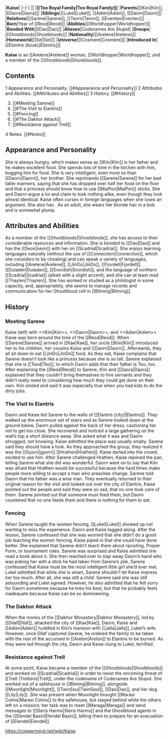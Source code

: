 |**Kaise**|
|-|-|
||
|**[[Teo Royal Family\|Teo Royal Family]]**|
|**Parents**|[[Kiin\|Kiin]], [[Daora\|Daora]]|
|**Siblings**|[[Lukel\|Lukel]], [[Adien\|Adien]], [[Daorn\|Daorn]]|
|**Relatives**|[[Sarene\|Sarene]], [[Teorn\|Teorn]], [[Eventeo\|Eventeo]]|
|**Born**|Year of [[Reod\|Reod]]|
|**Abilities**|[[Worldhopper\|Worldhopper]]|
|**Bonded With**|[[Dao\|Dao]]|
|**Aliases**|Codenames Are Stupid|
|**Groups**|[[Ghostbloods\|Ghostbloods]]|
|**Nationality**|[[Arelene\|Arelene]]|
|**Homeworld**|[[Sel\|Sel]]|
|**Universe**|[[Cosmere\|Cosmere]]|
|**Introduced In**|*[[Elantris (book)\|Elantris]]*|

**Kaise** is an [[Arelene\|Arelene]] woman, [[Worldhopper\|Worldhopper]], and a member of the [[Ghostbloods\|Ghostbloods]].

## Contents

1 Appearance and Personality. [[#Appearance and Personality]] 
2 Attributes and Abilities. [[#Attributes and Abilities]] 
3 History. [[#History]] 

3. [[#Meeting Sarene]] 
3. [[#The Visit to Elantris]] 
3. [[#Fencing]] 
3. [[#The Dakhor Attack]] 
3. [[#Resistance against Trell]] 


4 Notes. [[#Notes]] 


## Appearance and Personality
She is always hungry, which makes sense as [[Kiin\|Kiin]] is her father and he makes excellent food. She spends lots of time in the kitchen with him, bugging him for food. She is very intelligent, even more so than [[Daorn\|Daorn]], her brother. She reprimands [[Sarene\|Sarene]] for her bad table manners, saying that she has dropped over half her food on the floor and that a princess should know how to use [[MaiPon\|MaiPon]] sticks. She and Daorn argue a lot and claim to look nothing alike, even though they look almost identical. Kaise often curses in foreign languages when she loses an argument. She also has .
As an adult, she wears her blonde hair in a bob and is somewhat plump.

## Attributes and Abilities
As a member of the [[Ghostbloods\|Ghostbloods]], she has access to their considerable resources and information. She is bonded to [[Dao\|Dao]] and has the [[Seon\|seon]] with her on [[Scadrial\|Scadrial]].
She enjoys learning languages naturally (without the use of [[Connection\|Connection]], which she considers to be cheating) and can speak a variety of languages, including [[Arelene\|Arelene]], [[JinDo\|JinDo]], [[Fjordell\|Fjordell]], [[Duladen\|Duladen]], [[Svordish\|Svordish]], and the language of northern [[Scadrial\|Scadrial]] (albeit with a slight accent), and she can at least read [[Thaylen\|Thaylen]].
She has worked or studied as a philologist in some capacity, and, appropriately, she seems to manage records and communication for her Ghostblood cell in [[Bilming\|Bilming]].

## History
### Meeting Sarene
  Kaise (left) with <<Kiin\|Kiin>>, <<Daorn\|Daorn>>, and <<Adien\|Adien>>
Kaise was born around the time of the [[Reod\|Reod]].
When [[Sarene\|Sarene]] arrived in [[Kae\|Kae]], her uncle [[Kiin\|Kiin]] introduced her to his children, her cousins Kaise and [[Daorn\|Daorn]]. Afterwards, they all sit down to eat [[JinDo\|JinDo]] food. As they eat, Kaise complains that Sarene doesn’t look like a princess because she is so tall. Sarene explained that she is [[Teod\|Teo]], to which Daorn adds that their father is Teo, too. After explaining the [[Reod\|Reod]] to Sarene, Kiin and [[Daora\|Daora]] explained that they couldn’t bring themselves to hire servants and they didn’t really need to considering how much they could get done on their own. Kiin smiled and said it was especially true when you had kids to do the dirty jobs.

### The Visit to Elantris
Daorn and Kaise led Sarene to the walls of [[Elantris (city)\|Elantris]]. They walked up the enormous set of stairs and as Sarene looked down at the ground below, Daorn pulled against the back of her dress, cautioning her not to get too close. She recovered and noticed a large gathering on the wall’s top a short distance away.
She asked what it was and Daorn shrugged, not knowing. Kaise admitted the place was usually empty. Sarene said they should have a look. As they approached the group, they realized it was the [[Gyorn\|gyorn]] [[Hrathen\|Hrathen]]. Kaise darted into the crowd, excited to see him. After Sarene challenged Hrathen, Kaise rejoined the pair, telling Sarene what she did was wonderful. Daorn went on to say that Kiin was afraid that Hrathen would be successful because the hard times make people more willing to accept a man who preaches change. Sarene told Daorn that his father was a wise man.
They eventually returned to their original reason for the visit and looked out over the city of Elantris. Kaise pointed out the people and said they were so sad, that no one took care of them. Sarene pointed out that someone must feed them, but Daorn countered that no one feeds them and there is nothing for them to eat.

### Fencing
When Sarene taught the women fencing, [[Lukel\|Lukel]] showed up not wanting to miss the experience. Daorn and Kaise tagged along. After the lesson, Sarene confessed that she was worried that she didn’t do a good job teaching the women fencing. Kaise piped in that she could have done better. She explained that Sarene didn’t teach them about riposting, Proper Form, or tournament rules. Sarene was surprised and Kaise admitted she read a book about it. She then reached over to slap away Daorn’s hand who was poking her with a stick he had taken from Sarene’s pile.
Sarene confessed that Kaise must be the most intelligent little girl she’d ever met. Lukel admitted that while she is smart, Sarene shouldn’t let Kaise impress her too much. After all, she was still a child. Sarene said she was still astounding and Lukel agreed. However, he also admitted that he felt sorry for Daorn sometimes because he tries his best, but that he probably feels inadequate because Kaise can be so domineering.

### The Dakhor Attack
When the monks of the [[Dakhor Monastery\|Dakhor Monastery]], led by [[Dilaf\|Dilaf]], attacked the city of [[Kae\|Kae]], Daorn, Kaise and [[Adien\|Adien]] huddled in Kiin’s mansion with [[Jalla\|Jalla]], Lukel’s wife. However, once Dilaf captured Sarene, he ordered the family to be taken with the rest of the accursed in [[Arelon\|Arelon]] to Elantris to be burned. As they were led through the city, Daorn and Kaise clung to Lukel, terrified.

### Resistance against Trell
At some point, Kaise became a member of the [[Ghostbloods\|Ghostbloods]] and worked on [[Scadrial\|Scadrial]] in order to resist the oncoming threat of [[Trell (Trellism)\|Trell]], under the codename of Codenames Are Stupid. She worked out of a safehouse in [[Bilming\|Bilming]], alongside [[Moonlight\|Moonlight]], [[TwinSoul\|TwinSoul]], [[Dao\|Dao]], and her dog [[Lily\|Lily]]. She was present when Moonlight brought [[Marasi Colms\|Marasi Colms]] to the safehouse, but stayed behind while the others left on a mission; her task was to meet [[Maraga\|Maraga]] and send messages to [[Steris Harms\|Steris Harms]] and the Ghostblood agents in the [[Elendel Basin\|Elendel Basin]], telling them to prepare for an evacuation of [[Elendel\|Elendel]].



https://coppermind.net/wiki/Kaise